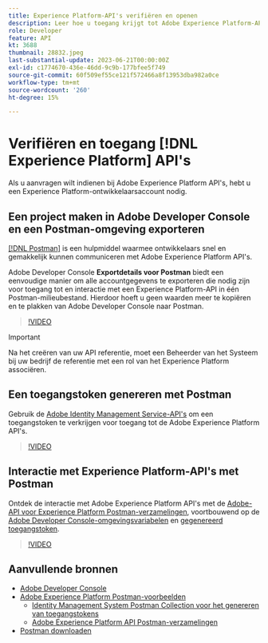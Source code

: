 ```yaml
---
title: Experience Platform-API's verifiëren en openen
description: Leer hoe u toegang krijgt tot Adobe Experience Platform-API's.
role: Developer
feature: API
kt: 3688
thumbnail: 28832.jpeg
last-substantial-update: 2023-06-21T00:00:00Z
exl-id: c1774670-436e-46dd-9c9b-177bfee5f749
source-git-commit: 60f509ef55ce121f572466a8f13953dba982a0ce
workflow-type: tm+mt
source-wordcount: '260'
ht-degree: 15%

---
```


# Verifiëren en toegang [!DNL Experience Platform] API&#39;s

Als u aanvragen wilt indienen bij Adobe Experience Platform API&#39;s, hebt u een Experience Platform-ontwikkelaarsaccount nodig.

## Een project maken in Adobe Developer Console en een Postman-omgeving exporteren

[[!DNL Postman]](https://www.postman.com/) is een hulpmiddel waarmee ontwikkelaars snel en gemakkelijk kunnen communiceren met Adobe Experience Platform API&#39;s.

Adobe Developer Console **Exportdetails voor Postman** biedt een eenvoudige manier om alle accountgegevens te exporteren die nodig zijn voor toegang tot en interactie met een Experience Platform-API in één Postman-milieubestand. Hierdoor hoeft u geen waarden meer te kopiëren en te plakken van Adobe Developer Console naar Postman.

>[!VIDEO](https://video.tv.adobe.com/v/28832/?quality=12&learn=on)

>[!IMPORTANT]
>
>Na het creëren van uw API referentie, moet een Beheerder van het Systeem bij uw bedrijf de referentie met een rol van het Experience Platform associëren.


## Een toegangstoken genereren met Postman

Gebruik de [Adobe Identity Management Service-API&#39;s](https://github.com/adobe/experience-platform-postman-samples/tree/master/apis/ims?lang=nl) om een toegangstoken te verkrijgen voor toegang tot de Adobe Experience Platform API&#39;s.

>[!VIDEO](https://video.tv.adobe.com/v/29698/?quality=12&learn=on)


## Interactie met Experience Platform-API&#39;s met Postman

Ontdek de interactie met Adobe Experience Platform API&#39;s met de [Adobe-API voor Experience Platform Postman-verzamelingen](https://github.com/adobe/experience-platform-postman-samples/tree/master/apis/experience-platform), voortbouwend op de [Adobe Developer Console-omgevingsvariabelen](#export-adobe-io-integration-details-to-postman) en [gegenereerd toegangstoken](#generate-an-access-token-with-postman).

>[!VIDEO](https://video.tv.adobe.com/v/29704/?quality=12&learn=on)


## Aanvullende bronnen

* [Adobe Developer Console](https://developer.adobe.com/console/home)
* [Adobe Experience Platform Postman-voorbeelden](https://github.com/adobe/experience-platform-postman-samples)
   * [Identity Management System Postman Collection voor het genereren van toegangstokens](https://github.com/adobe/experience-platform-postman-samples/tree/master/apis/ims?lang=nl)
   * [Adobe Experience Platform API Postman-verzamelingen](https://github.com/adobe/experience-platform-postman-samples/tree/master/apis/experience-platform)
* [Postman downloaden](https://www.postman.com/)
